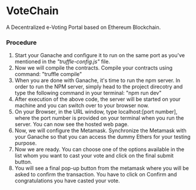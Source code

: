# VoteChain
A Decentralized e-Voting Portal based on Ethereum Blockchain. 
### Procedure
1. Start your Ganache and configure it to run on the same port as you've mentioned in the *"truffle-config.js"* file.
2. Now we will compile the contracts. Compile your contracts using command:
"truffle compile"
3. When you are done with Ganache, it's time to run the npm server. In order to run the NPM server, simply head to the project direcotry and type the following command in your terminal:
"npm run dev"
3. After execution of the above code, the server will be started on your machine and you can switch over to your browser now.
4. On your Browser, in the URL window, type localhost:[port number], where the port number is provided on your terminal when you run the server. You can now see the hosted web page.
5. Now, we will configure the Metamask. Synchronize the Metamask with your Ganache so that you can access the dummy Ethers for your testing purpose.
6. Now we are ready. You can choose one of the options available in the list whom you want to cast your vote and click on the final submit button. 
7. You will see a final pop-up button from the metamask where you will be asked to confirm the transaction. You have to click on Confirm and congratulations you have casted your vote.
